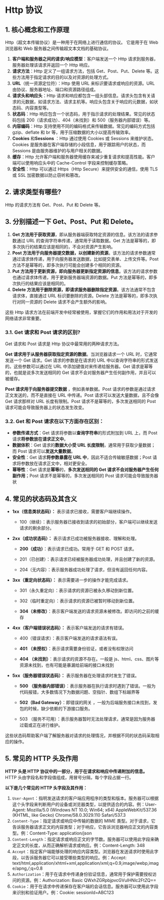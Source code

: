 # Http 协议

## 1. 核心概念和工作原理

Http（超文本传输协议）是一种用于在网络上进行通信的协议。 它是用于在 Web 浏览器和 Web 服务器之间传输超文本文档的基础协议。

1. **客户端和服务器之间的请求/响应模型**：客户端发送一个 Http 请求到服务器，服务器处理该请求并返回一个 Http 响应。
2. **请求方法**：Http 定义了一组请求方法，包括 Get、Post、Put、Delete 等。这些方法用于指定请求的目的以及对资源的处理方式。
3. **URL**（统一资源定位符）：Http 使用 URL 来标识要请求或响应的资源。URL 由协议、服务器地址、端口和资源路径组成。
4. **请求头和响应头**：Http 请求和响应都包含一组头部信息。请求头包含有关请求的元数据，如请求方法、请求主机等。响应头包含关于响应的元数据，如状态码、内容类型等。
5. **状态码**：Http 响应包含一个状态码，用于指示请求的处理结果。常见的状态码包括 200（请求成功）、404（未找到）和 500（服务器内部错误）等。
6. **内容编码**：Http 支持使用不同的编码格式来传输数据。常见的编码方式包括 gzip、deflate 和 br 等，用于压缩数据的大小以提高传输效率。
7. **Cookies** 和**Sessions** ：Http 通过使用 Cookies 或 Sessions 来维护状态。Cookies 是服务器在客户端存储的小段信息，用于跟踪用户的状态，而 Sessions 是由服务器维护的与用户相关的数据。
8. **缓存**：Http 允许客户端和服务器使用缓存来减少重复请求和提高性能。客户端可以使用响应头中的 Cache-Control 字段来控制缓存策略。
9. **安全性**：Http 可以通过 Https（Http Secure）来提供安全的通信，使用 TLS 或 SSL 加密数据以防止窃听和篡改。

## 2. 请求类型有哪些?

Http 的请求方法有 Get、Post、Put 和 Delete 等。

## 3. 分别描述一下 Get、Post、Put 和 Delete。

1. **Get 方法用于获取资源**，即从服务器端获取特定资源的信息。该方法的请求参数通过 URL 的查询字符串传递，通常用于读取数据。Get 方法是幂等的，即多次执行的结果应该是相同的，不会对资源产生影响。
2. **Post 方法用于向服务器提交数据，以创建新的资源**。该方法的请求参数通常通过请求体传递，用于向服务器发送数据，比如提交表单、上传文件等。Post 方法不是幂等的，即多次执行可能会创建多个相同的资源。
3. **Put 方法用于更新资源，即向服务器更新指定资源的信息**。该方法的请求参数也通过请求体传递，用于更新服务器端资源的数据。Put 方法是幂等的，即多次执行的结果应该是相同的。
4. **Delete 方法用于删除资源，即请求服务器删除指定资源**。该方法通常不包含请求体，直接通过 URL 标识要删除的资源。Delete 方法是幂等的，即多次执行对同一资源的 Delete 请求不会产生额外的影响。

这些 Http 请求方法在前端开发中经常被使用，掌握它们的作用和用法对于开发的网络请求非常重要。

### 3.1. Get 请求和 Post 请求的区别?

Get 请求和 Post 请求是 Http 协议中最常用的两种请求方法。

**Get 请求用于从服务器获取指定资源的数据**。当浏览器请求一个 URL 时，它通常发送一个 Get 请求。Get 请求的参数是在请求的 URL 中以查询字符串的形式发送的。这些参数可以通过在 URL 中添加键值对来传递给服务器。Get 请求是幂等的，也就是说多次发送相同的 Get 请求不会对服务器产生任何副作用，并且可以被缓存。

**Post 请求用于向服务器提交数据** ，例如表单数据。Post 请求的参数是通过请求正文发送的，而不是直接在 URL 中传递。Post 请求可以发送大量数据，且不会像 Get 请求那样对 URL 长度有限制。Post 请求不是幂等的，多次发送相同的 Post 请求可能会导致服务器上的状态发生改变。

### 3.2. Get 和 Post 请求在以下方面存在区别：

- **参数传递方式**：Get 请求将参数以**查询字符串**的形式附加到 URL 上，而 Post 请求**将参数放在请求正文中**。
- **数据体积**：Get 请求的**数据大小受 URL 长度限制**，通常用于获取少量数据；而 Post 请求可以**发送大量数据**。
- **安全性**：Get 请求**将参数暴露在 URL 中**，因此不适合传输敏感数据；Post 请求将参数放在请求正文中，相对更安全。
- **幂等性**：Get 请求是**幂等**的，**多次发送相同的 Get 请求不会对服务器产生任何副作用**；Post 请求不是幂等的，多次发送相同的 Post 请求可能会导致服务器状

## 4. 常见的状态码及其含义

- **1xx（信息类状态码）：** 表示请求已接收，需要客户端继续操作。

  - 100（继续）：表示服务器已接收到请求的初始部分，客户端可以继续发送请求的剩余部分。

- **2xx（成功状态码）：** 表示请求已成功被服务器接收、理解和处理。

  - **200（成功）**：表示请求已成功。常用于 GET 和 POST 请求。

  - 201（已创建）：表示请求已经被服务器成功处理，并且创建了新的资源。

  - 204（无内容）：表示服务器成功处理了请求，但没有返回任何内容。

- **3xx（重定向状态码）：** 表示需要进一步的操作才能完成请求。

  - 301（永久重定向）：表示请求的资源已被永久移动到新位置。

  - 302（临时重定向）：表示请求的资源已被暂时移动到新位置。

  - **304（未修改）**：表示客户端发送的请求资源未被修改。即访问的之前的缓存

- **4xx（客户端错误状态码）：** 表示客户端发送的请求有错误。

  - 400（错误请求）：表示客户端发送的请求语法有误。

  - **401 （未授权）**：表示请求需要身份验证，或者没有权限访问

  - **404 （未找到）**：表示请求的资源不存在。一般是 js、html、css、图片等资源未找到，也有可能是暴漏给前端的接口未找到

- **5xx（服务器错误状态码）：** 表示服务器在处理请求时发生了错误。

  - **500 （服务器内部错误）**：表示服务器在执行请求时遇到了错误。一般为代码报错，大多数情况下为数据问题、空指针、数组下标越界等

  - **502（Bad Gateway）**：即错误的网关 ‌，一般为后端服务接口未找到，发包的时候，缺少依赖的下游接口服务。

  - 503 （服务不可用）：表示服务器暂时无法处理请求，通常是因为服务器过载或正在进行维护。

这些状态码帮助客户端了解服务器对请求的处理情况，并根据不同的状态码采取相应的操作。

## 5. 常见的 HTTP 头及作用

**HTTP 头是 HTTP 协议中的一部分，用于在请求和响应中传递附加的信息。** HTTP 头由字段名和字段值组成，用冒号分隔，每个字段占据一行。

**以下是几个常见的 HTTP 头字段及其作用：**

1. `User-Agent`：指明发送请求的客户端应用程序的类型和版本。服务器可以根据这个头字段来判断用户的设备或浏览器类型，以提供适合的内容。例：User-Agent: Mozilla/5.0 (Windows NT 10.0; Win64; x64) AppleWebKit/537.36 (KHTML, like Gecko) Chrome/58.0.3029.110 Safari/537.3
2. `Content-Type`：指定请求或响应中传输的数据的 MIME 类型。对于请求，它告诉服务器请求正文的内容类型；对于响应，它告诉浏览器响应正文的内容类型。例：Content-Type: application/json
3. `Content-Length`：指定请求或响应正文的字节数。服务器可以使用此字段来确定正文的长度，从而正确解析请求或响应。例：Content-Length: 348
4. `Accept`：指定客户端能够处理的响应内容类型。浏览器在发送请求时使用此字段，以告诉服务器它可以接受哪些类型的响应。例：Accept: text/html,application/xhtml+xml,application/xml;q=0.9,image/webp,image/apng,_/_;q=0.8
5. `Authorization`：用于在请求中传递身份验证信息，通常用于保护需要授权访问的资源。例：Authorization: Basic QWxhZGRpbjpvcGVuIHNlc2FtZQ==
6. `Cookie`：用于在请求中传递保存在客户端的会话信息。服务器可以使用此字段来识别和验证用户。例：Cookie: sessionId=ABC123
